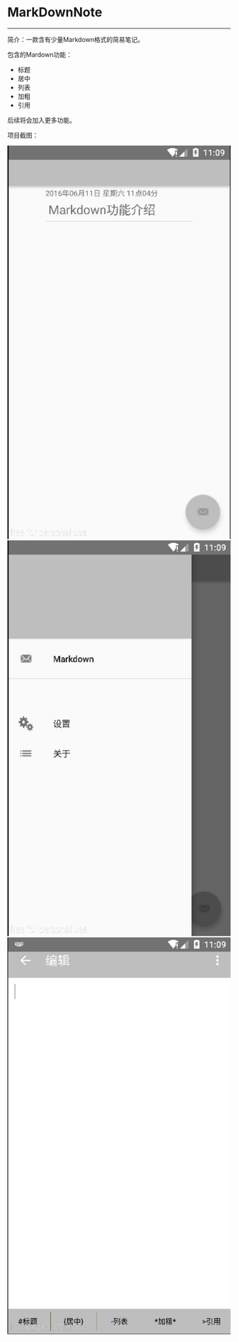 # MarkDownNote
---
简介：一款含有少量Markdown格式的简易笔记。

包含的Mardown功能：

* 标题
* 居中
* 列表
* 加粗
* 引用

后续将会加入更多功能。



项目截图：


![main](https://github.com/GeniusVJR/MarkDownNote/blob/master/image/main.jpg)
![sliding](https://github.com/GeniusVJR/MarkDownNote/blob/master/image/sliding.jpg)
![eidt](https://github.com/GeniusVJR/MarkDownNote/blob/master/image/edit.jpg)
